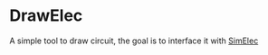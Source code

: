 # DrawElec

A simple tool to draw circuit, the goal is to interface it with [SimElec](https://github.com/tools4origins/simElec)